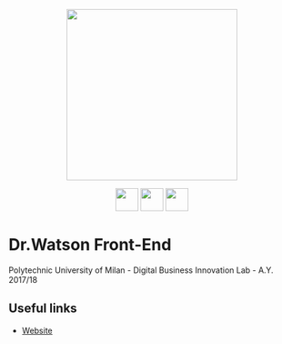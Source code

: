 <p align="center">
<a href="http://fakenews.eu-de.mybluemix.net/"><img src="https://github.com/hichameyessou/FakeNews-FrontEnd/blob/master/public/images/logo_shadows_bg.png?raw=true" width="300px"></a></p>
<p align="center">
<a href="https://www.polimi.it/"><img src="https://github.com/hichameyessou/FakeNews-FrontEnd/blob/master/public/images/logo_polimi_black.png?raw=true" height="40px"></a>
<a href="https://www.ibm.com/"><img src="https://github.com/hichameyessou/FakeNews-FrontEnd/blob/master/public/images/logo_ibm_black.png?raw=true" height="40px"></a>
<a href="https://www.eitdigital.eu/"><img src="https://github.com/hichameyessou/FakeNews-FrontEnd/blob/master/public/images/logo_eit_black.png?raw=true" height="40px"></a>
</p>

# Dr.Watson Front-End
Polytechnic University of Milan - Digital Business Innovation Lab - A.Y. 2017/18

## Useful links
- [Website](http://fakenews.eu-de.mybluemix.net/)
